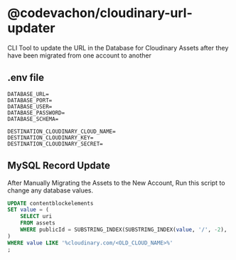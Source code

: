 # @codevachon/cloudinary-url-updater

CLI Tool to update the URL in the Database for Cloudinary Assets after they
have been migrated from one account to another

## .env file

```
DATABASE_URL=
DATABASE_PORT=
DATABASE_USER=
DATABASE_PASSWORD=
DATABASE_SCHEMA=

DESTINATION_CLOUDINARY_CLOUD_NAME=
DESTINATION_CLOUDINARY_KEY=
DESTINATION_CLOUDINARY_SECRET=
```

## MySQL Record Update

After Manually Migrating the Assets to the New Account, Run this script to change any database values.

```sql
UPDATE contentblockelements
SET value = (
    SELECT uri
    FROM assets
    WHERE publicId = SUBSTRING_INDEX(SUBSTRING_INDEX(value, '/', -2), '.', 1)
)
WHERE value LIKE '%cloudinary.com/<OLD_CLOUD_NAME>%'
;
```
